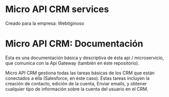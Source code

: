 # Micro API CRM services
Creado para la empresa: Webtiginoso


# Micro API CRM: Documentación

Ésta es una documentación básica y descriptiva de ésta api / microservicio, que comunica con la Api Gateway (también en éste repositorio).

Micro API CRM gestiona todas las tareas básicas de los CRM que están conectados a ella (Salesforce, en éste caso). Estas tareas incluyen la creación de contacto, edición de la cuenta, Enviar emails, y obtener cualquier tipo de información sobre la cuenta del usuario en el CRM. 

